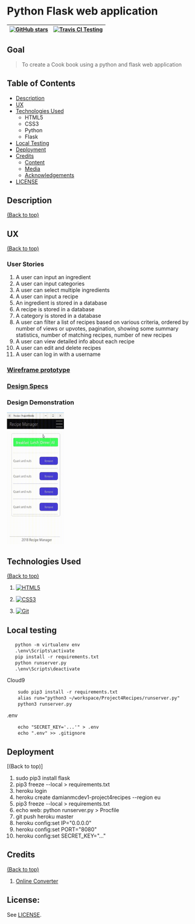 # Python Flask web application

| <a href="https://github.com/DamianMcNulty/project4recipes/stargazers">     <img src="https://img.shields.io/github/stars/DamianMcNulty/project4recipes.svg?style=social" alt="GitHub stars"> </a> 	| [![Travis CI Testing](https://travis-ci.org/DamianMcNulty/project4recipes.svg?branch=master)](https://travis-ci.org/DamianMcNulty/project4recipes) 	|
|-----------------------------------------------------------------------------------------------------------------------------------------------------------------------------------------------	|------------------------------------------------------------------------------------------------------------------------------------------------	|

## Goal
>To create a Cook book using a python and flask web application

## Table of Contents
- [Description](#description)
- [UX](#ux)
- [Technologies Used](#technologies-used)
    - HTML5
    - CSS3
    - Python
    - Flask
- [Local Testing](#local-testing)
- [Deployment](#deployment)
- [Credits](#credits)
    - [Content](#content)
    - [Media](#media)
    - [Acknowledgements](#acknowledgements)
- [LICENSE](#license)

## Description
[(Back to top)](#table-of-contents)

## UX
[(Back to top)](#table-of-contents)

### User Stories

1. A user can input an ingredient
2. A user can input categories
3. A user can select multiple ingredients
4. A user can input a recipe
5. An ingredient is stored in a database
6. A recipe is stored in a database
7. A category is stored in a database
8. A user can filter a list of recipes based on various criteria, ordered by number of views or upvotes, pagination, showing some summary statistics, number of matching recipes, number of new recipes
9. A user can view detailed info about each recipe
10. A user can edit and delete recipes
11. A user can log in with a username

### [Wireframe prototype](https://xd.adobe.com/view/8b0bf512-6a50-492f-46c1-07d633b33a10-fd3a/)

### [Design Specs](https://xd.adobe.com/spec/3280e430-8e27-419d-6f08-fe04f9f7d897-44b1/)

### Design Demonstration 

<img src="https://github.com/DamianMcNulty/project4recipes/blob/master/static/img/AdobeXDCC13_12_2018Project4Re.gif" width=30% height=350px alt="Demonstration">

## Technologies Used
[(Back to top)](#table-of-contents)
1. [![HTML5](https://github.com/DamianMcNulty/my-first-website/blob/master/img/HTML5_logo_and_wordmark.svg)](https://en.wikipedia.org/wiki/HTML5) 

2. [![CSS3](https://github.com/DamianMcNulty/my-first-website/blob/master/img/CSS3_logo_and_wordmark.svg)](https://en.wikipedia.org/wiki/Cascading_Style_Sheets)  

3. [![Git](https://github.com/DamianMcNulty/my-first-website/blob/master/img/Git-logo.svg)](https://en.wikipedia.org/wiki/Git)  

## Local testing
```pip install virtualenv
   python -m virtualenv env
   .\env\Scripts\activate
   pip install -r requirements.txt
   python runserver.py
   .\env\Scripts\deactivate
```
Cloud9
```
    sudo pip3 install -r requirements.txt
    alias run="python3 ~/workspace/Project4Recipes/runserver.py"
    python3 runserver.py
```

.env
```
    echo "SECRET_KEY='...'" > .env
    echo ".env" >> .gitignore
```

## Deployment
[(Back to top)]
1. sudo pip3 install flask
2. pip3 freeze --local > requirements.txt
1. heroku login
2. heroku create damianmcdev1-project4recipes --region eu
3. pip3 freeze --local > requirements.txt
4. echo web: python runserver.py > Procfile
5. git push heroku master
7. heroku config:set IP="0.0.0.0"
8. heroku config:set PORT="8080"
9. heroku config:set SECRET_KEY="..."

 
## Credits
[(Back to top)](#table-of-contents)
1. [Online Converter](https://www.onlineconverter.com/mp4-to-gif)

## License:

See [LICENSE](LICENSE).
